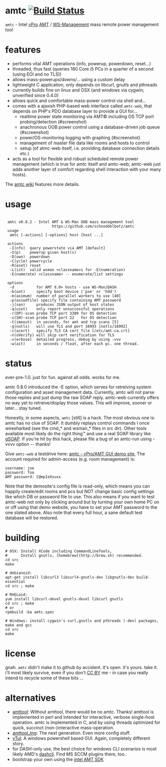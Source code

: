 amtc [![Build Status](https://travis-ci.org/schnoddelbotz/amtc.svg?branch=master)](https://travis-ci.org/schnoddelbotz/amtc)
================================

`amtc` - Intel [vPro](http://de.wikipedia.org/wiki/Intel_vPro) [AMT](http://en.wikipedia.org/wiki/Intel_Active_Management_Technology) / [WS-Management](http://en.wikipedia.org/wiki/WS-Management) mass remote power management tool

features
========

* performs vital AMT operations (info, powerup, powerdown, reset...)
* threaded, thus fast (queries 180 Core i5 PCs in a quarter of a second (using EOI and no TLS))
* allows mass-powerups/downs/... using a custom delay
* lightweight C application, only depends on libcurl, gnutls and pthreads
* currently builds fine on linux and OSX (and windows via cygwin; unverified since 0.4.0)
* allows quick and comfortable mass-power control via shell and...
* comes with a ajaxish PHP-based web interface called `amtc-web`,
  that depends on PHP's PDO database layer to provide a GUI for...
  * realtime power state monitoring via AMT© including OS TCP port probing/detection (#screenshot)
  * anachronous OOB power control using a database-driven job queue (#screenshot)
  * power/OS-monitoring logging with graphing (#screenshot)
  * management of master file data like rooms and hosts to control
  * setup (of atmc-web itself, i.e. providing database connection details etc.)
* acts as a tool for flexible and robust scheduled remote power management (which is true for amtc itself and amtc-web; amtc-web just adds another layer of comfort regarding shell interaction with your many hosts).

The [amtc wiki](https://github.com/schnoddelbotz/amtc/wiki) features more details.


usage
=====

```

 amtc v0.8.2 - Intel AMT & WS-Man OOB mass management tool
                     https://github.com/schnoddelbotz/amtc
 usage
  amtc [-actions] [-options] host [host ...]

 actions
  -I(nfo)  query powerstate via AMT [default]
  -U(p)    powerup given host(s)
  -D(own)  powerdown
  -C(ycle) powercycle
  -R(eset) reset
  -L(ist)  valid wsman <classname>s for -E(numeration)
  -E(numerate) <classname> -- enumerate/list settings

 options
  -d          for AMT 9.0+ hosts - use WS-Man/DASH
  -b(oot)     specify boot device ('pxe' or 'hdd')
  -m(aximum)  number of parallel workers to use [40]
  -p(asswdfile) specify file containing AMT password
  -j(son)     produces JSON output of host states
  -q(uiet)    only report unsuccessful operations
  -r(DP)-scan probe TCP port 3389 for OS detection
  -s(SH)-scan probe TCP port 22   for OS detection
  -t(imeout)  in seconds, for amt and tcp scans [5]
  -g(nutls)   will use TLS and port 16993 [notls/16992]
  -c(acert)   specify TLS CA cert file [/etc/amt-ca.crt]
  -n(oVerify) will skip cert verification for TLS
  -v(erbose)  detailed progress, debug by using -vvv
  -w(ait)     in seconds / float, after each pc. one thread.

```

status
======
ever-pre-1.0. just for fun. against all odds. works for me.

amtc 0.8.0 introduced the -E option, which serves for retreiving system
configuration and asset management data. Currently, amtc will not parse
those replies and just dump the raw SOAP reply. amtc-web currently
offers no way yet to retreive/display those values. This will improve,
sooner or later... stay tuned.

Honestly, in some aspects, `amtc` [still] is a hack. The most obvious
one is: amtc has no clue of SOAP. It dumbly replays control commands
I once wiresharked (see the cmd_* and wsman_* files in src dir).
Other tools available most likely do the right thing™ and use
a real SOAP library like [gSOAP](http://www.cs.fsu.edu/~engelen/soap.html).
If you're hit by this hack, please file a bug of an amtc-run
using -vvvv option -- thanks!

Give `amtc-web` a testdrive here:
<a href="http://jan.hacker.ch/projects/amtc/demo">amtc - vPro/AMT GUI demo site</a>,
The account required for admin-access (e.g. room management) is:
```
username: joe
password: foo
AMT password: C@mp1eXsuxx
```
Note that the demosite's config file is read-only, which means you can
happily create/edit rooms and pcs but NOT change basic config settings
like which DB or password file to use. This also means if you want to
test amtc-web not only by clicking around but by turning your own home
PC on or off using that demo website, you have to set your AMT password 
to the one stated above. Also note that every full hour, a sane default 
test database will be restored.


building
========
```
# OSX: Install XCode including CommandLineTools,
#      Install gnutls, [homebrew](http://brew.sh) recommended.
cd src
make

# debianoid: 
apt-get install libcurl3 libcurl4-gnutls-dev libgnutls-dev build-essential
cd src ; make

# RHELoid: 
yum install libcurl-devel gnutls-devel libcurl gnutls
cd src ; make
# or
rpmbuild -ba amtc.spec

# Windows: install cygwin's curl,gnutls and pthreads (-dev) packages, make and gcc
cd src
make
```

license
=======
gnah. `amtc` didn't make it to github by accident. it's open. it's yours. take it.
i'll most likely survive, even if you don't [CC BY](http://creativecommons.org/licenses/by/3.0/)
me - in case you really intend to recycle some of these bits ...

alternatives
============
- [amttool](http://www.kraxel.org/cgit/amtterm/tree/amttool):
  Without amttool, there would be no amtc. Thanks! 
  amttool is implemented in perl and intended for interactive, verbose single-host operation.
  amtc is implemented in C, and by using threads optimized for quick, succinct (non-)interactive mass-operation.
- [amttool_tng](http://sourceforge.net/projects/amttool-tng):
  The next generation. Even more config stuff.
- [vTul](https://github.com/Tulpep/vTul):
  A windows powershell based GUI. Again, completely different story.
- for DASH-only use, the best choice for windows CLI scenarios is most likely AMD's [dashcli](http://developer.amd.com/tools-and-sdks/cpu-development/client-management-tools-for-dmtf-dash/). Find MS SCCM plugins there, too.
- bootstrap your own using the [intel AMT SDK](http://software.intel.com/sites/manageability/AMT_Implementation_and_Reference_Guide)
